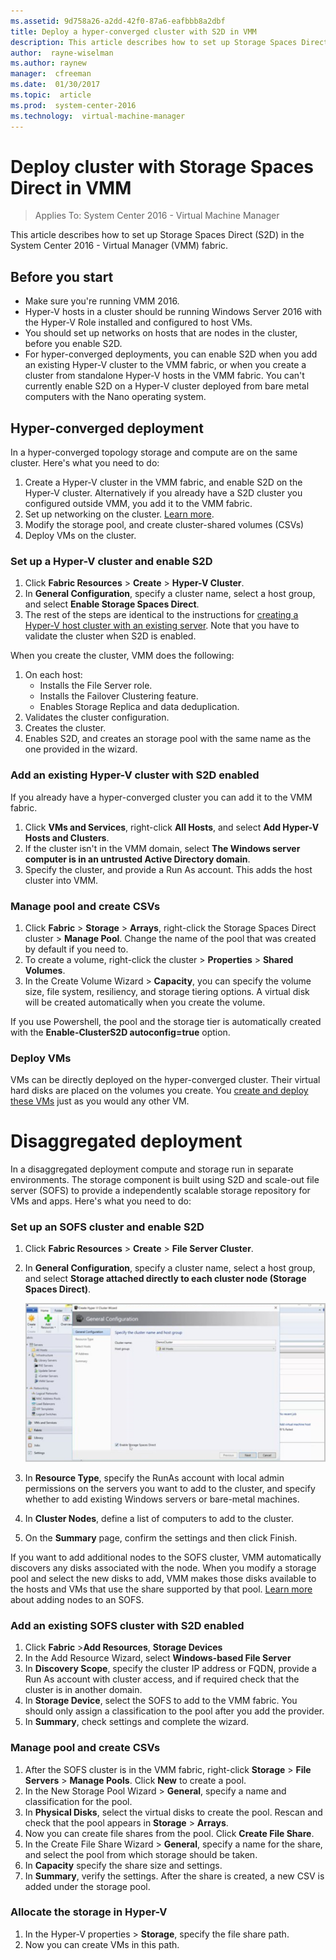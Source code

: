 ```yaml
---
ms.assetid: 9d758a26-a2dd-42f0-87a6-eafbbb8a2dbf
title: Deploy a hyper-converged cluster with S2D in VMM
description: This article describes how to set up Storage Spaces Direct in the VMM fabric
author:  rayne-wiselman
ms.author: raynew
manager:  cfreeman
ms.date:  01/30/2017
ms.topic:  article
ms.prod:  system-center-2016
ms.technology:  virtual-machine-manager
---
```


# Deploy cluster with Storage Spaces Direct in VMM

>Applies To: System Center 2016 - Virtual Machine Manager


This article describes how to set up Storage Spaces Direct (S2D) in the System Center 2016 - Virtual Manager (VMM) fabric. 

## Before you start

- Make sure you're running VMM 2016.
- Hyper-V hosts in a cluster should be running Windows Server 2016 with the Hyper-V Role installed and configured to host VMs.
- You should set up networks on hosts that are nodes in the cluster, before you enable S2D.
- For hyper-converged deployments, you can enable S2D when you add an existing Hyper-V cluster to the VMM fabric, or when you create a cluster from standalone Hyper-V hosts in the VMM fabric. You can't currently enable S2D on a Hyper-V cluster deployed from bare metal computers with the Nano operating system.

## Hyper-converged deployment

In a hyper-converged topology storage and compute are on the same cluster. Here's what you need to do:

1. Create a Hyper-V cluster in the VMM fabric, and enable S2D on the Hyper-V cluster. Alternatively if you already have a S2D cluster you configured outside VMM, you add it to the VMM fabric.
2. Set up networking on the cluster. [Learn more](../manage/manage-network-overview.md).
3. Modify the storage pool, and create cluster-shared volumes (CSVs)
4. Deploy VMs on the cluster.

### Set up a Hyper-V cluster and enable S2D

1. Click **Fabric Resources** > **Create** > **Hyper-V Cluster**.
2.  In **General Configuration**, specify a cluster name, select a host group, and select  **Enable Storage Spaces Direct**.
3. The rest of the steps are identical to the instructions for [creating a Hyper-V host cluster with an existing server](../manage/manage-compute-add-existing-servers.md). Note that you have to validate the cluster when S2D is enabled.

When you create the cluster, VMM does the following:

1.  On each host:
    - Installs the File Server role.
    - Installs the Failover Clustering feature.
    - Enables Storage Replica and data deduplication.
2.  Validates the cluster configuration.
3.  Creates the cluster.
4.  Enables S2D, and creates an storage pool with the same name as the one provided in the wizard.

### Add an existing Hyper-V cluster with S2D enabled

If you already have a hyper-converged cluster you can add it to the VMM fabric.

1.  Click **VMs and Services**, right-click **All Hosts**, and select **Add Hyper-V Hosts and Clusters**.
2. If the cluster isn't in the VMM domain, select **The Windows server computer is in an untrusted Active Directory domain**.
3. Specify the cluster, and provide a Run As account. This adds the host cluster into VMM.

### Manage pool and create CSVs

1. Click **Fabric** > **Storage** > **Arrays**, right-click the Storage Spaces Direct cluster > **Manage Pool**. Change the name of the pool that was created by default if you need to.
2. To create a volume, right-click the cluster > **Properties** > **Shared Volumes**.
3. In the Create Volume Wizard > **Capacity**, you can specify the volume size, file system, resiliency, and storage tiering options. A virtual disk will be created automatically when you create the volume.

If you use Powershell, the pool and the storage tier is automatically created with the **Enable-ClusterS2D autoconfig=true** option.

### Deploy VMs

VMs can be directly deployed on the hyper-converged cluster. Their virtual hard disks are placed on the volumes you create. You [create and deploy these VMs](../manage/manage-vm-overview.md) just as you would any other VM.


# Disaggregated deployment

In a disaggregated deployment compute and storage run in separate environments. The storage component is built using S2D and scale-out file server (SOFS) to provide a independently scalable storage repository for VMs and
apps. Here's what you need to do:

### Set up an SOFS cluster and enable S2D

1. Click **Fabric Resources** > **Create** > **File Server Cluster**.
2.  In **General Configuration**, specify a cluster name, select a host group, and select  **Storage attached directly to each cluster node (Storage Spaces Direct)**.

    ![Create storage spaces direct cluster](../media/storage-spaces-direct-enable.png)

3. In **Resource Type**, specify the RunAs account with local admin permissions on the servers you want to add to the cluster, and specify whether to add existing Windows servers or bare-metal machines.
4. In **Cluster Nodes**, define a list of computers to add to the cluster.
5. On the **Summary** page, confirm the settings and then click Finish.

If you want to add additional nodes to the SOFS cluster, VMM automatically discovers any disks associated with the node. When you modify a storage pool and select the new disks to add, VMM makes those disks available to the hosts and VMs that use the share supported by that pool. [Learn more](../manage/manage-sofs-overview.md) about adding nodes to an SOFS.

### Add an existing SOFS cluster with S2D enabled

1. Click **Fabric** >**Add Resources**, **Storage Devices**
2. In the Add Resource Wizard, select **Windows-based File Server**
3. In **Discovery Scope**, specify the cluster IP address or FQDN, provide a Run As account with cluster access, and if required check that the cluster is in another domain.
4. In **Storage Device**, select the SOFS to add to the VMM fabric. You should only assign a classification to the pool after you add the provider.
5. In **Summary**, check settings and complete the wizard.

### Manage pool and create CSVs

1. After the SOFS cluster is in the VMM fabric, right-click **Storage** > **File Servers** > **Manage Pools**. Click **New** to create a pool.
2. In the New Storage Pool Wizard > **General**, specify a name and classification for the pool.
3. In **Physical Disks**, select the virtual disks to create the pool. Rescan and check that the pool appears in **Storage** > **Arrays**.
4. Now you can create file shares from the pool.  Click **Create File Share**.
5. In the Create File Share Wizard > **General**, specify a name for the share, and select the pool from which storage should be taken.
6. In **Capacity** specify the share size and settings.
7. In **Summary**, verify the settings. After the share is created, a new CSV is added under the storage pool.

### Allocate the storage in Hyper-V

1. In the Hyper-V properties > **Storage**, specify the file share path.
2. Now you can create VMs in this path.
